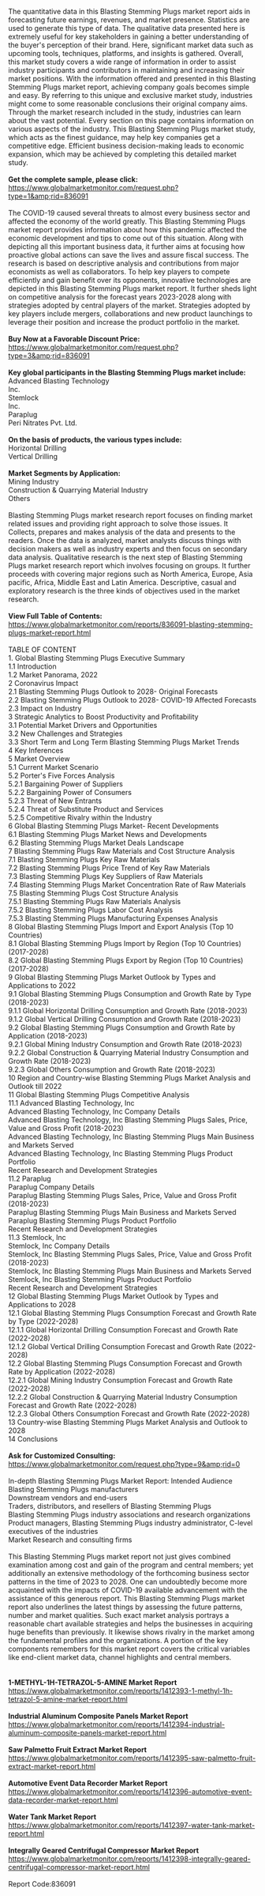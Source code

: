 The quantitative data in this Blasting Stemming Plugs market report aids in forecasting future earnings, revenues, and market presence. Statistics are used to generate this type of data. The qualitative data presented here is extremely useful for key stakeholders in gaining a better understanding of the buyer's perception of their brand. Here, significant market data such as upcoming tools, techniques, platforms, and insights is gathered. Overall, this market study covers a wide range of information in order to assist industry participants and contributors in maintaining and increasing their market positions. With the information offered and presented in this Blasting Stemming Plugs market report, achieving company goals becomes simple and easy. By referring to this unique and exclusive market study, industries might come to some reasonable conclusions their original company aims. Through the market research included in the study, industries can learn about the vast potential. Every section on this page contains information on various aspects of the industry. This Blasting Stemming Plugs market study, which acts as the finest guidance, may help key companies get a competitive edge. Efficient business decision-making leads to economic expansion, which may be achieved by completing this detailed market study.<br /><br /><strong>Get the complete sample, please click:</strong><br /><a href="https://www.globalmarketmonitor.com/request.php?type=1&amp;rid=836091">https://www.globalmarketmonitor.com/request.php?type=1&amp;rid=836091</a><br /><br />The COVID-19 caused several threats to almost every business sector and affected the economy of the world greatly. This Blasting Stemming Plugs market report provides information about how this pandemic affected the economic development and tips to come out of this situation. Along with depicting all this important business data, it further aims at focusing how proactive global actions can save the lives and assure fiscal success. The research is based on descriptive analysis and contributions from major economists as well as collaborators. To help key players to compete efficiently and gain benefit over its opponents, innovative technologies are depicted in this Blasting Stemming Plugs market report. It further sheds light on competitive analysis for the forecast years 2023-2028 along with strategies adopted by central players of the market. Strategies adopted by key players include mergers, collaborations and new product launchings to leverage their position and increase the product portfolio in the market. <br /><br /><strong>Buy Now at a Favorable Discount Price:</strong><br /><a href="https://www.globalmarketmonitor.com/request.php?type=3&amp;rid=836091">https://www.globalmarketmonitor.com/request.php?type=3&amp;rid=836091</a><br /><br /><strong>Key global participants in the Blasting Stemming Plugs market include:</strong><br /> Advanced Blasting Technology<br /> Inc. <br />Stemlock<br /> Inc. <br />Paraplug <br />Peri Nitrates Pvt. Ltd. <br /><br /><strong>On the basis of products, the various types include:</strong><br />Horizontal Drilling <br />Vertical Drilling <br /><br /><strong>Market Segments by Application:</strong><br />Mining Industry <br />Construction &amp; Quarrying Material Industry <br />Others <br /><br />Blasting Stemming Plugs market research report focuses on finding market related issues and providing right approach to solve those issues. It Collects, prepares and makes analysis of the data and presents to the readers. Once the data is analyzed, market analysts discuss things with decision makers as well as industry experts and then focus on secondary data analysis. Qualitative research is the next step of Blasting Stemming Plugs market research report which involves focusing on groups. It further proceeds with covering major regions such as North America, Europe, Asia pacific, Africa, Middle East and Latin America. Descriptive, casual and exploratory research is the three kinds of objectives used in the market research. <br /><br /><strong>View Full Table of Contents:</strong><br /><a href="https://www.globalmarketmonitor.com/reports/836091-blasting-stemming-plugs-market-report.html">https://www.globalmarketmonitor.com/reports/836091-blasting-stemming-plugs-market-report.html</a><br /><br />TABLE OF CONTENT<br />1. Global Blasting Stemming Plugs Executive Summary<br />1.1 Introduction<br />1.2 Market Panorama, 2022<br />2 Coronavirus Impact<br />2.1 Blasting Stemming Plugs Outlook to 2028- Original Forecasts<br />2.2 Blasting Stemming Plugs Outlook to 2028- COVID-19 Affected Forecasts<br />2.3 Impact on Industry<br />3 Strategic Analytics to Boost Productivity and Profitability<br />3.1 Potential Market Drivers and Opportunities<br />3.2 New Challenges and Strategies<br />3.3 Short Term and Long Term Blasting Stemming Plugs Market Trends<br />4 Key Inferences<br />5 Market Overview<br />5.1 Current Market Scenario<br />5.2 Porter's Five Forces Analysis<br />5.2.1 Bargaining Power of Suppliers<br />5.2.2 Bargaining Power of Consumers<br />5.2.3 Threat of New Entrants<br />5.2.4 Threat of Substitute Product and Services<br />5.2.5 Competitive Rivalry within the Industry<br />6 Global Blasting Stemming Plugs Market- Recent Developments<br />6.1 Blasting Stemming Plugs Market News and Developments<br />6.2 Blasting Stemming Plugs Market Deals Landscape<br />7 Blasting Stemming Plugs Raw Materials and Cost Structure Analysis<br />7.1 Blasting Stemming Plugs Key Raw Materials<br />7.2 Blasting Stemming Plugs Price Trend of Key Raw Materials<br />7.3 Blasting Stemming Plugs Key Suppliers of Raw Materials<br />7.4 Blasting Stemming Plugs Market Concentration Rate of Raw Materials<br />7.5 Blasting Stemming Plugs Cost Structure Analysis<br />7.5.1 Blasting Stemming Plugs Raw Materials Analysis<br />7.5.2 Blasting Stemming Plugs Labor Cost Analysis<br />7.5.3 Blasting Stemming Plugs Manufacturing Expenses Analysis<br />8 Global Blasting Stemming Plugs Import and Export Analysis (Top 10 Countries)<br />8.1 Global Blasting Stemming Plugs Import by Region (Top 10 Countries) (2017-2028)<br />8.2 Global Blasting Stemming Plugs Export by Region (Top 10 Countries) (2017-2028)<br />9 Global Blasting Stemming Plugs Market Outlook by Types and Applications to 2022<br />9.1 Global Blasting Stemming Plugs Consumption and Growth Rate by Type (2018-2023)<br />9.1.1 Global Horizontal Drilling Consumption and Growth Rate (2018-2023)<br />9.1.2 Global Vertical Drilling Consumption and Growth Rate (2018-2023)<br />9.2 Global Blasting Stemming Plugs Consumption and Growth Rate by Application (2018-2023)<br />9.2.1  Global Mining Industry Consumption and Growth Rate (2018-2023)<br />9.2.2  Global Construction &amp; Quarrying Material Industry Consumption and Growth Rate (2018-2023)<br />9.2.3  Global Others Consumption and Growth Rate (2018-2023)<br />10 Region and Country-wise Blasting Stemming Plugs Market Analysis and Outlook till 2022<br />11 Global Blasting Stemming Plugs Competitive Analysis<br />11.1 Advanced Blasting Technology, Inc<br />Advanced Blasting Technology, Inc Company Details<br />Advanced Blasting Technology, Inc Blasting Stemming Plugs Sales, Price, Value and Gross Profit (2018-2023)<br />Advanced Blasting Technology, Inc Blasting Stemming Plugs Main Business and Markets Served<br />Advanced Blasting Technology, Inc Blasting Stemming Plugs Product Portfolio<br />Recent Research and Development Strategies<br />11.2 Paraplug<br />Paraplug Company Details<br />Paraplug Blasting Stemming Plugs Sales, Price, Value and Gross Profit (2018-2023)<br />Paraplug Blasting Stemming Plugs Main Business and Markets Served<br />Paraplug Blasting Stemming Plugs Product Portfolio<br />Recent Research and Development Strategies<br />11.3 Stemlock, Inc<br />Stemlock, Inc Company Details<br />Stemlock, Inc Blasting Stemming Plugs Sales, Price, Value and Gross Profit (2018-2023)<br />Stemlock, Inc Blasting Stemming Plugs Main Business and Markets Served<br />Stemlock, Inc Blasting Stemming Plugs Product Portfolio<br />Recent Research and Development Strategies<br />12 Global Blasting Stemming Plugs Market Outlook by Types and Applications to 2028<br />12.1 Global Blasting Stemming Plugs Consumption Forecast and Growth Rate by Type (2022-2028)<br />12.1.1 Global Horizontal Drilling Consumption Forecast and Growth Rate (2022-2028)<br />12.1.2 Global Vertical Drilling Consumption Forecast and Growth Rate (2022-2028)<br />12.2 Global Blasting Stemming Plugs Consumption Forecast and Growth Rate by Application (2022-2028)<br />12.2.1 Global Mining Industry Consumption Forecast and Growth Rate (2022-2028)<br />12.2.2 Global Construction &amp; Quarrying Material Industry Consumption Forecast and Growth Rate (2022-2028)<br />12.2.3 Global Others Consumption Forecast and Growth Rate (2022-2028)<br />13 Country-wise Blasting Stemming Plugs Market Analysis and Outlook to 2028<br />14 Conclusions<br /><br /><strong>Ask for Customized Consulting:</strong><br /><a href="https://www.globalmarketmonitor.com/request.php?type=9&amp;rid=0">https://www.globalmarketmonitor.com/request.php?type=9&amp;rid=0</a><br /><br />In-depth Blasting Stemming Plugs Market Report: Intended Audience<br />Blasting Stemming Plugs manufacturers<br />Downstream vendors and end-users<br />Traders, distributors, and resellers of Blasting Stemming Plugs<br />Blasting Stemming Plugs industry associations and research organizations<br />Product managers, Blasting Stemming Plugs industry administrator, C-level executives of the industries<br />Market Research and consulting firms<br /><br />This Blasting Stemming Plugs market report not just gives combined examination among cost and gain of the program and central members; yet additionally an extensive methodology of the forthcoming business sector patterns in the time of 2023 to 2028. One can undoubtedly become more acquainted with the impacts of COVID-19 available advancement with the assistance of this generous report. This Blasting Stemming Plugs market report also underlines the latest things by assessing the future patterns, number and market qualities. Such exact market analysis portrays a reasonable chart available strategies and helps the businesses in acquiring huge benefits than previously. It likewise shows rivalry in the market among the fundamental profiles and the organizations. A portion of the key components remembers for this market report covers the critical variables like end-client market data, channel highlights and central members.<br /><br /><strong><br /></strong><strong>1-METHYL-1H-TETRAZOL-5-AMINE Market Report</strong><br /><a href="https://www.globalmarketmonitor.com/reports/1412393-1-methyl-1h-tetrazol-5-amine-market-report.html">https://www.globalmarketmonitor.com/reports/1412393-1-methyl-1h-tetrazol-5-amine-market-report.html</a><br /><br /><strong>Industrial Aluminum Composite Panels Market Report</strong><br /><a href="https://www.globalmarketmonitor.com/reports/1412394-industrial-aluminum-composite-panels-market-report.html">https://www.globalmarketmonitor.com/reports/1412394-industrial-aluminum-composite-panels-market-report.html</a><br /><br /><strong>Saw Palmetto Fruit Extract Market Report</strong><br /><a href="https://www.globalmarketmonitor.com/reports/1412395-saw-palmetto-fruit-extract-market-report.html">https://www.globalmarketmonitor.com/reports/1412395-saw-palmetto-fruit-extract-market-report.html</a><br /><br /><strong>Automotive Event Data Recorder Market Report</strong><br /><a href="https://www.globalmarketmonitor.com/reports/1412396-automotive-event-data-recorder-market-report.html">https://www.globalmarketmonitor.com/reports/1412396-automotive-event-data-recorder-market-report.html</a><br /><br /><strong>Water Tank Market Report</strong><br /><a href="https://www.globalmarketmonitor.com/reports/1412397-water-tank-market-report.html">https://www.globalmarketmonitor.com/reports/1412397-water-tank-market-report.html</a><br /><br /><strong>Integrally Geared Centrifugal Compressor Market Report</strong><br /><a href="https://www.globalmarketmonitor.com/reports/1412398-integrally-geared-centrifugal-compressor-market-report.html">https://www.globalmarketmonitor.com/reports/1412398-integrally-geared-centrifugal-compressor-market-report.html</a><br /><br />Report Code:836091</p>

